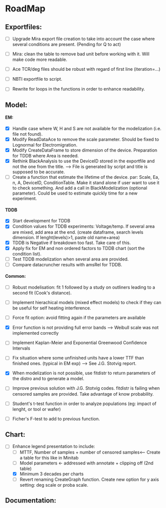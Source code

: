 # RoadMap

## Exportfiles:
- [ ] Upgrade Mira export file creation to take into account the case where several conditions are present. (Pending for Q to act)
- [ ] Mira: clean the table to remove bad unit before working with it. Will make code more readable.
- [ ] Ace TCR/deg files should be robust with regard of first line (iteration=...)
- [ ] NBTI exportfile to script.
- [ ] Rewrite for loops in the functions in order to enhance readability.


## Model:
#### EM:
- [x] Handle case where W, H and S are not available for the modelization (i.e. file not found).
- [x] Modify ReadDataAce to remove the scale parameter. Should be fixed to Lognormal for Electromigration.
- [x] Modify CreateDataFrame to store dimension of the device. Preparation for TDDB where Area is needed.
- [x] Rethink BlackAnalysis to use the DeviceID stored in the exportfile and not the one from the title. --> File is generated by script and title is supposed to be accurate.
- [ ] Create a function that estimate the lifetime of the device. par: Scale, Ea, n, A, DeviceID, ConditionTable. Make it stand alone if user want to use it to check something. And add a call in BlackModelization (optional parameter). Could be used to estimate quickly time for a new experiment.

#### TDDB
- [x] Start development for TDDB
- [x] Condition values for TDDB experiments: Voltage/temp. If several area are mixed, add area at the end. (create dataframe, search levels dimension. If lenght(levels)>1, paste old name+area)
- [x] TDDB is Negative if breakdown too fast. Take care of this.
- [x] Apply fix for EM and non ordered factors to TDDB chart (sort the condition list).
- [ ] Test TDDB modelization when several area are provided.
- [ ] Compare datacruncher results with amsRel for TDDB.

#### Common:
- [ ] Robust modelisation: fit 1 followed by a study on outliners leading to a second fit (Cook's distance).
- [ ] Implement hierachical models (mixed effect models) to check if they can be useful for self heating interference.
- [ ] Force fit option: avoid fitting again if the parameters are available
- [x] Error function is not providing full error bands --> Weibull scale was not implemented correctly
- [ ] Implement Kaplan-Meier and Exponential Greenwood Confidence Intervals
- [ ] Fix situation where some unfinished units have a lower TTF than finished ones. (typical in EM exp) --> See J.G. Stotvig report.
- [x] When modelization is not possible, use fitdistr to return parameters of the distro and to generate a model.
- [ ] Improve previous solution with J.G. Stotvig codes. fitdistr is failing when censored samples are provided. Take advantage of know probability.
- [ ] Student's t-test function in order to analyze populations (eg: impact of lenght, or tool or wafer)
- [ ] Ficher's F-test to add to previous function.


## Chart:
- [ ] Enhance legend presentation to include:
  - [ ] MTTF, Number of samples + number of censored samples<-- Create a table for this like in Minitab
  - [ ] Model parameters <- addressed with annotate + clipping off (2nd table)
  - [x] Minimum 3 decades per charts
  - [ ] Revert renaming CreateGraph function. Create new option for y axis setting: deg scale or proba scale. 

## Documentation:

